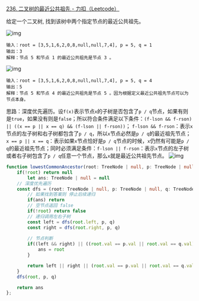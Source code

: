 [236. 二叉树的最近公共祖先 - 力扣（Leetcode）](https://leetcode.cn/problems/lowest-common-ancestor-of-a-binary-tree/description/)

给定一个二叉树, 找到该树中两个指定节点的最近公共祖先。

![img](https://assets.leetcode.com/uploads/2018/12/14/binarytree.png)

```
输入：root = [3,5,1,6,2,0,8,null,null,7,4], p = 5, q = 1
输出：3
解释：节点 5 和节点 1 的最近公共祖先是节点 3 。
```

![img](https://assets.leetcode.com/uploads/2018/12/14/binarytree.png)

```
输入：root = [3,5,1,6,2,0,8,null,null,7,4], p = 5, q = 4
输出：5
解释：节点 5 和节点 4 的最近公共祖先是节点 5 。因为根据定义最近公共祖先节点可以为节点本身。
```

思路：深度优先遍历。设`f(x)`表示节点`x`的子树是否包含了`p / q`节点，如果有则是`true`，如果没有则是`false`；所以符合条件满足以下条件：`(f-lson && f-rson) || ((x == p || x == q) && (f-lson || f-rson))`；
`f-lson && f-rson`：表示`x`节点的左子树和右子树都包含了`p / q`，所以`x`节点必然是`p / q`的最近祖先节点；
`x == p || x == q`：表示如果`x`节点恰好是`p / q`节点的时候，`x`仍然有可能是`p / q`的最近祖先节点；同时必须满足条件：`f-lson || f-rson`：表示`x`节点的左子树或者右子树包含了`p / q`任意一个节点，那么`x`就是最近公共祖先节点。
![img](https://assets.leetcode-cn.com/solution-static/236/11.PNG)

```typescript
function lowestCommonAncestor(root: TreeNode | null, p: TreeNode | null, q: TreeNode | null): TreeNode | null {
    if(!root) return null
		let ans: TreeNode | null = null
    // 深度优先遍历
    const dfs = (root: TreeNode | null, p: TreeNode | null, q: TreeNode | null) => {
      	// 如果找到答案则 停止后续递归
        if(ans) return
      	// 空节点返回 false
        if(!root) return false
      	// 递归调用左右子树
        const left = dfs(root.left, p, q)
        const right = dfs(root.right, p, q)
			
        // 节点判断
        if((left && right) || ((root.val == p.val || root.val == q.val) && (left || right))) {
            ans = root
        }

        return left || right || (root.val == p.val || root.val == q.val)
    }
    dfs(root, p, q)

    return ans
};
```

